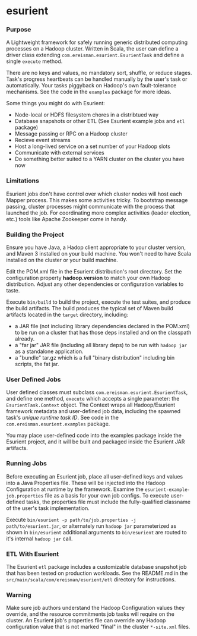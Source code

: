esurient
========

### Purpose ###
A Lightweight framework for safely running generic distributed computing processes on a Hadoop cluster.
Written in Scala, the user can define a driver class extending `com.ereisman.esurient.EsurientTask` and define a single
`execute` method.

There are no keys and values, no mandatory sort, shuffle, or reduce stages. Task's progress heartbeats can be handled manually by the user's task or automatically. Your tasks piggyback on Hadoop's own fault-tolerance mechanisms. See the code in the `examples` package for more ideas.

Some things you might do with Esurient:

* Node-local or HDFS filesystem chores in a distribtued way
* Database snapshots or other ETL (See Esurient example jobs and `etl` package)
* Message passing or RPC on a Hadoop cluster
* Recieve event streams
* Host a long-lived service on a set number of your Hadoop slots
* Communicate with external services
* Do something better suited to a YARN cluster on the cluster you have now


### Limitations ###
Esurient jobs don't have control over which cluster nodes will host each Mapper process. This makes some activities tricky. To bootstrap message passing, cluster processes might communicate with the process that launched the job. For coordinating more complex activities (leader election, etc.) tools like Apache Zookeeper come in handy.

### Building the Project ###
Ensure you have Java, a Hadop client appropriate to your cluster version, and Maven 3 installed on your build machine. You won't need to have Scala installed on the cluster or your build machine.

Edit the POM.xml file in the Esurient distribution's root directory. Set the configuration property __hadoop.version__ to match your own Hadoop distribution. Adjust any other dependencies or configuration variables to taste.  

Execute `bin/build` to build the project, execute the test suites, and produce the build artifacts. The build produces the typical set of Maven build artifacts located in the `target` directory, including:
* a JAR file (not including library dependencies declared in the POM.xml) to be run on a cluster that has those deps installed and on the classpath already.
* a "far jar" JAR file (including all library deps) to be run with `hadoop jar` as a standalone application.
* a "bundle" tar.gz which is a full "binary distribution" including bin scripts, the fat jar.


### User Defined Jobs ###
User defined classes must subclass `com.ereisman.esurient.EsurientTask`, and define one method, `execute` which accepts a single parameter: the `EsurientTask.Context` object. The Context wraps all Hadoop/Esurient framework metadata and user-defined job data, including the spawned task's _unique runtime task ID_. See code in the `com.ereisman.esurient.examples` package.

You may place user-defined code into the examples package inside the Esurient project, and it will be built and packaged inside the Esurient JAR artifacts.


### Running Jobs ###
Before executing an Esurient job, place all user-defined keys and values into a Java Properties file. These will be injected into the Hadoop Configuration at runtime by the framework. Examine the `esurient-example-job.properties` file as a basis for your own job configs. To execute user-defined tasks, the properties file must include the fully-qualified classname of the user's task implementation.

Execute `bin/esurient -p path/to/job.properties -j path/to/esurient.jar`, or alternately run `hadoop jar` parameterized as shown in `bin/esurient` additional arguments to `bin/esurient` are routed to it's internal `hadoop jar` call.


### ETL With Esurient ###
The Esurient `etl` package includes a customizable database snapshot job that has been tested on production workloads. See the README.md in the `src/main/scala/com/ereisman/esurient/etl` directory for instructions.


### Warning ###
Make sure job authors understand the Hadoop Configuration values they override, and the resource commitments job tasks will require on the cluster. An Esurient job's properties file can override any Hadoop configuration value that is not marked "final" in the cluster `*-site.xml` files.

